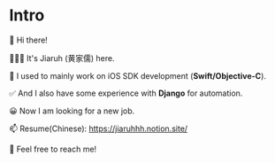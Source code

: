 # Intro

👋 Hi there! 

🧑🏻‍💻 It's Jiaruh (黄家儒) here.

🔭 I used to mainly work on iOS SDK development (**Swift/Objective-C**).

✅ And I also have some experience with **Django** for automation.

😀 Now I am looking for a new job. 

📫 Resume(Chinese): https://jiaruhhh.notion.site/

📱 Feel free to reach me!

<!--
**jiaruh/jiaruh** is a ✨ _special_ ✨ repository because its `README.md` (this file) appears on your GitHub profile.

Here are some ideas to get you started:

- 🔭 I’m currently working on ...
- 🌱 I’m currently learning ...
- 👯 I’m looking to collaborate on ...
- 🤔 I’m looking for help with ...
- 💬 Ask me about ...
- 📫 How to reach me: ...
- 😄 Pronouns: ...
- ⚡ Fun fact: ...
-->

